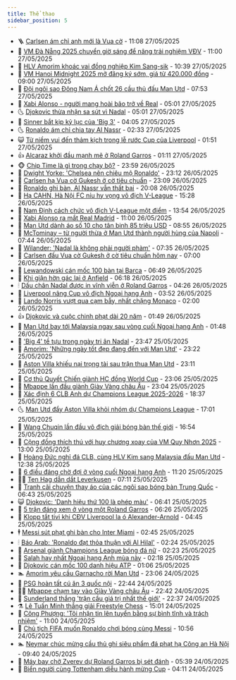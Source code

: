 ```yaml
---
title: Thể thao
sidebar_position: 5
---
```


<!-- vnexpress-the-thao:START -->
- 🪜 [Carlsen ám chỉ anh mới là Vua cờ](https://vnexpress.net/carlsen-am-chi-anh-moi-la-vua-co-4890958.html) - 11:08 27/05/2025
- 🦩 [VM Đà Nẵng 2025 chuyển giờ sáng để nâng trải nghiệm VĐV](https://vnexpress.net/vm-da-nang-2025-chuyen-gio-sang-de-nang-trai-nghiem-vdv-4891185.html) - 11:00 27/05/2025
- 🧰 [HLV Amorim khoác vai đồng nghiệp Kim Sang-sik](https://vnexpress.net/hlv-amorim-khoac-vai-dong-nghiep-kim-sang-sik-4891254.html) - 10:39 27/05/2025
- 🤗 [VM Hanoi Midnight 2025 mở đăng ký sớm, giá từ 420.000 đồng](https://vnexpress.net/vm-hanoi-midnight-2025-mo-dang-ky-som-gia-tu-420-000-dong-4891154.html) - 09:00 27/05/2025
- 🥳 [Đội ngôi sao Đông Nam Á chốt 26 cầu thủ đấu Man Utd](https://vnexpress.net/doi-ngoi-sao-dong-nam-a-chot-26-cau-thu-dau-man-utd-4891141.html) - 07:53 27/05/2025
- 🦣 [Xabi Alonso - người mang hoài bão trở về Real](https://vnexpress.net/xabi-alonso-nguoi-mang-hoai-bao-tro-ve-real-4890899.html) - 05:01 27/05/2025
- 🌜 [Djokovic thừa nhận sa sút vì Nadal](https://vnexpress.net/djokovic-thua-nhan-sa-sut-vi-nadal-4891052.html) - 05:01 27/05/2025
- 🫶 [Sinner bắt kịp kỷ lục của &#39;Big 3&#39;](https://vnexpress.net/sinner-bat-kip-ky-luc-cua-big-3-4891024.html) - 04:05 27/05/2025
- 🌜 [Ronaldo ám chỉ chia tay Al Nassr](https://vnexpress.net/ronaldo-am-chi-chia-tay-al-nassr-4890919.html) - 02:33 27/05/2025
- 😺 [Từ niềm vui đến thảm kịch trong lễ rước Cup của Liverpool](https://vnexpress.net/tu-niem-vui-den-tham-kich-trong-le-ruoc-cup-cua-liverpool-4890884.html) - 01:51 27/05/2025
- 👍 [Alcaraz khởi đầu mạnh mẽ ở Roland Garros](https://vnexpress.net/alcaraz-khoi-dau-manh-me-o-roland-garros-4890869.html) - 01:11 27/05/2025
- 🐵 [Chip Time là gì trong chạy bộ?](https://vnexpress.net/chip-time-la-gi-trong-chay-bo-4888074.html) - 23:59 26/05/2025
- 💫 [Dwight Yorke: &#39;Chelsea nên chiêu mộ Ronaldo&#39;](https://vnexpress.net/dwight-yorke-chelsea-nen-chieu-mo-ronaldo-4890771.html) - 23:12 26/05/2025
- 🦆 [Carlsen hạ Vua cờ Gukesh ở cờ tiêu chuẩn](https://vnexpress.net/carlsen-ha-vua-co-gukesh-o-co-tieu-chuan-4890846.html) - 23:09 26/05/2025
- 🙉 [Ronaldo ghi bàn, Al Nassr vẫn thất bại](https://vnexpress.net/ronaldo-ghi-ban-al-nassr-van-that-bai-4890847.html) - 20:08 26/05/2025
- 📝 [Hạ CAHN, Hà Nội FC níu hy vọng vô địch V-League](https://vnexpress.net/ha-cahn-ha-noi-fc-niu-hy-vong-vo-dich-v-league-4890826.html) - 15:28 26/05/2025
- 💯 [Nam Định cách chức vô địch V-League một điểm](https://vnexpress.net/nam-dinh-cach-chuc-vo-dich-v-league-mot-diem-4890794.html) - 13:54 26/05/2025
- 🌈 [Xabi Alonso ra mắt Real Madrid](https://vnexpress.net/xabi-alonso-ra-mat-real-madrid-4890772.html) - 11:00 26/05/2025
- 🦩 [Man Utd dành áo số 10 cho tân binh 85 triệu USD](https://vnexpress.net/man-utd-danh-ao-so-10-cho-tan-binh-85-trieu-usd-4890654.html) - 08:55 26/05/2025
- 🐲 [McTominay – từ người thừa ở Man Utd thành người hùng của Napoli](https://vnexpress.net/mctominay-tu-nguoi-thua-o-man-utd-thanh-nguoi-hung-cua-napoli-4890617.html) - 07:44 26/05/2025
- 🌁 [Wilander: &#39;Nadal là không phải người phàm&#39;](https://vnexpress.net/wilander-nadal-la-khong-phai-nguoi-pham-4890575.html) - 07:35 26/05/2025
- 💯 [Carlsen đấu Vua cờ Gukesh ở cờ tiêu chuẩn hôm nay](https://vnexpress.net/carlsen-dau-vua-co-gukesh-o-co-tieu-chuan-hom-nay-4890392.html) - 07:00 26/05/2025
- 🌝 [Lewandowski cán mốc 100 bàn tại Barca](https://vnexpress.net/lewandowski-can-moc-100-ban-tai-barca-4890588.html) - 06:49 26/05/2025
- 🤖 [Khi giận hờn gác lại ở Anfield](https://vnexpress.net/khi-gian-hon-gac-lai-o-anfield-4890600.html) - 06:18 26/05/2025
- 🕯 [Dấu chân Nadal được in vĩnh viễn ở Roland Garros](https://vnexpress.net/dau-chan-nadal-duoc-in-vinh-vien-o-roland-garros-4890488.html) - 04:26 26/05/2025
- 🧰 [Liverpool nâng Cup vô địch Ngoại hạng Anh](https://vnexpress.net/liverpool-nang-cup-vo-dich-ngoai-hang-anh-4890540.html) - 03:52 26/05/2025
- 🥳 [Lando Norris vượt qua cạm bẫy, nhất chặng Monaco](https://vnexpress.net/lando-norris-vuot-qua-cam-bay-nhat-chang-monaco-4890539.html) - 02:00 26/05/2025
- 👍 [Djokovic và cuộc chinh phạt dài 20 năm](https://vnexpress.net/djokovic-va-cuoc-chinh-phat-dai-20-nam-4890397.html) - 01:49 26/05/2025
- 💪 [Man Utd bay tới Malaysia ngay sau vòng cuối Ngoại hạng Anh](https://vnexpress.net/man-utd-bay-toi-malaysia-ngay-sau-vong-cuoi-ngoai-hang-anh-4890395.html) - 01:48 26/05/2025
- 👹 [&#39;Big 4&#39; tề tựu trong ngày tri ân Nadal](https://vnexpress.net/big-4-te-tuu-trong-ngay-tri-an-nadal-4890408.html) - 23:47 25/05/2025
- 🧰 [Amorim: &#39;Những ngày tốt đẹp đang đến với Man Utd&#39;](https://vnexpress.net/amorim-nhung-ngay-tot-dep-dang-den-voi-man-utd-4890401.html) - 23:22 25/05/2025
- 🚀 [Aston Villa khiếu nại trọng tài sau trận thua Man Utd](https://vnexpress.net/aston-villa-khieu-nai-trong-tai-sau-tran-thua-man-utd-4890396.html) - 23:11 25/05/2025
- 🎃 [Cơ thủ Quyết Chiến giành HC đồng World Cup](https://vnexpress.net/co-thu-quyet-chien-gianh-hc-dong-world-cup-4890390.html) - 23:06 25/05/2025
- 🧰 [Mbappe lần đầu giành Giày Vàng châu Âu](https://vnexpress.net/mbappe-lan-dau-gianh-giay-vang-chau-au-4890388.html) - 23:04 25/05/2025
- 👀 [Xác định 6 CLB Anh dự Champions League 2025-2026](https://vnexpress.net/xac-dinh-6-clb-anh-du-champions-league-2025-2026-4890387.html) - 18:37 25/05/2025
- 🌜 [Man Utd đẩy Aston Villa khỏi nhóm dự Champions League](https://vnexpress.net/man-utd-day-aston-villa-khoi-nhom-du-champions-league-4890383.html) - 17:01 25/05/2025
- 🫶 [Wang Chuqin lần đầu vô địch giải bóng bàn thế giới](https://vnexpress.net/wang-chuqin-lan-dau-vo-dich-giai-bong-ban-the-gioi-4890380.html) - 16:54 25/05/2025
- 🦄 [Cộng đồng thích thú với huy chương xoay của VM Quy Nhơn 2025](https://vnexpress.net/cong-dong-thich-thu-voi-huy-chuong-xoay-cua-vm-quy-nhon-2025-4890322.html) - 13:00 25/05/2025
- 🥳 [Hoàng Đức nghỉ đá CLB, cùng HLV Kim sang Malaysia đấu Man Utd](https://vnexpress.net/hoang-duc-nghi-da-clb-cung-hlv-kim-sang-malaysia-dau-man-utd-4890337.html) - 12:38 25/05/2025
- 🐲 [6 điều đáng chờ đợi ở vòng cuối Ngoại hạng Anh](https://vnexpress.net/6-dieu-dang-cho-doi-o-vong-cuoi-ngoai-hang-anh-4890320.html) - 11:20 25/05/2025
- 🧑‍🏫 [Ten Hag dẫn dắt Leverkusen](https://vnexpress.net/ten-hag-dan-dat-leverkusen-4890274.html) - 07:11 25/05/2025
- 🤔 [Tranh cãi chuyện thay áo của các ngôi sao bóng bàn Trung Quốc](https://vnexpress.net/tranh-cai-chuyen-thay-ao-cua-cac-ngoi-sao-bong-ban-trung-quoc-4890261.html) - 06:43 25/05/2025
- 😺 [Djokovic: &#39;Danh hiệu thứ 100 là phép màu&#39;](https://vnexpress.net/djokovic-danh-hieu-thu-100-la-phep-mau-4890272.html) - 06:41 25/05/2025
- 💪 [5 trận đáng xem ở vòng một Roland Garros](https://vnexpress.net/5-tran-dang-xem-o-vong-mot-roland-garros-4890270.html) - 06:26 25/05/2025
- 💼 [Klopp tắt tivi khi CĐV Liverpool la ó Alexander-Arnold](https://vnexpress.net/klopp-tat-tivi-khi-cdv-liverpool-la-o-alexander-arnold-4890197.html) - 04:45 25/05/2025
- 🕴 [Messi sút phạt ghi bàn cho Inter Miami](https://vnexpress.net/messi-sut-phat-ghi-ban-cho-inter-miami-4890223.html) - 02:45 25/05/2025
- 🕯 [Báo Arab: &#39;Ronaldo đạt thỏa thuận với Al Hilal&#39;](https://vnexpress.net/bao-arab-ronaldo-dat-thoa-thuan-voi-al-hilal-4890202.html) - 02:24 25/05/2025
- 📝 [Arsenal giành Champions League bóng đá nữ](https://vnexpress.net/arsenal-gianh-champions-league-bong-da-nu-4890163.html) - 02:23 25/05/2025
- 🧐 [Salah hay nhất Ngoại hạng Anh mùa này](https://vnexpress.net/salah-hay-nhat-ngoai-hang-anh-mua-nay-4890161.html) - 02:18 25/05/2025
- 🙉 [Djokovic cán mốc 100 danh hiệu ATP](https://vnexpress.net/djokovic-can-moc-100-danh-hieu-atp-4890185.html) - 01:06 25/05/2025
- 🏊 [Amorim yêu cầu Garnacho rời Man Utd](https://vnexpress.net/amorim-yeu-cau-garnacho-roi-man-utd-4890159.html) - 23:06 24/05/2025
- 🌊 [PSG hoàn tất cú ăn 3 quốc nội](https://vnexpress.net/psg-hoan-tat-cu-an-3-quoc-noi-4890156.html) - 22:44 24/05/2025
- 👨‍🏫 [Mbappe chạm tay vào Giày Vàng châu Âu](https://vnexpress.net/mbappe-cham-tay-vao-giay-vang-chau-au-4890150.html) - 22:42 24/05/2025
- 🥷 [Sunderland thắng &#39;trận cầu giá trị nhất thế giới&#39;](https://vnexpress.net/sunderland-thang-tran-cau-gia-tri-nhat-the-gioi-4890155.html) - 22:37 24/05/2025
- ⚗️ [Lê Tuấn Minh thắng giải Freestyle Chess](https://vnexpress.net/le-tuan-minh-thang-giai-freestyle-chess-4890105.html) - 15:01 24/05/2025
- 🌮 [Công Phượng: &#39;Tôi nhận tin lên tuyển bằng sự bình tĩnh và trách nhiệm&#39;](https://vnexpress.net/cong-phuong-toi-nhan-tin-len-tuyen-bang-su-binh-tinh-va-trach-nhiem-4890095.html) - 11:00 24/05/2025
- 🤩 [Chủ tịch FIFA muốn Ronaldo chơi bóng cùng Messi](https://vnexpress.net/chu-tich-fifa-muon-ronaldo-choi-bong-cung-messi-4890070.html) - 10:56 24/05/2025
- 🏊 [Neymar chúc mừng cầu thủ ghi siêu phẩm đá phạt hạ Công an Hà Nội](https://vnexpress.net/neymar-chuc-mung-cau-thu-ghi-sieu-pham-da-phat-ha-cong-an-ha-noi-4890086.html) - 09:40 24/05/2025
- 🐎 [Máy bay chở Zverev dự Roland Garros bị sét đánh](https://vnexpress.net/may-bay-cho-zverev-du-roland-garros-bi-set-danh-4890030.html) - 05:39 24/05/2025
- 💫 [Biển người cùng Tottenham diễu hành mừng Cup](https://vnexpress.net/bien-nguoi-cung-tottenham-dieu-hanh-mung-cup-4889974.html) - 04:11 24/05/2025<!-- vnexpress-the-thao:END -->
